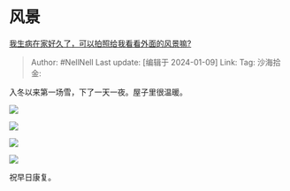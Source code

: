 # 风景
[我生病在家好久了，可以拍照给我看看外面的风景嘛?](https://www.zhihu.com/question/632740422/answer/3355050890)

> Author: #NellNell
> Last update: [编辑于 2024-01-09]
> Link:
> Tag:
> 沙海拾金:

入冬以来第一场雪，下了一天一夜。屋子里很温暖。

![](https://pic4.zhimg.com/80/v2-a30a033092ad798e9c088bbb7a724f07_1440w.webp)

![](https://pic3.zhimg.com/80/v2-60b6b02ac23b53688468987ccaa0a75e_1440w.webp)

![](https://pic1.zhimg.com/80/v2-50eb668aac0e30f83fa4558306a1b918_1440w.webp)

![](https://pic4.zhimg.com/80/v2-450e737810c8ff01644fc8898e312ef3_1440w.webp)

祝早日康复。
